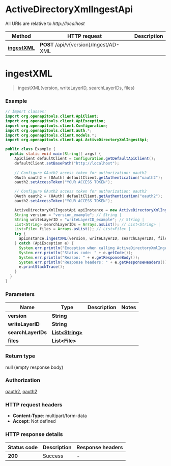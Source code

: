 # ActiveDirectoryXmlIngestApi

All URIs are relative to *http://localhost*

| Method | HTTP request | Description |
|------------- | ------------- | -------------|
| [**ingestXML**](ActiveDirectoryXmlIngestApi.md#ingestXML) | **POST** /api/v{version}/Ingest/AD-XML |  |


<a name="ingestXML"></a>
# **ingestXML**
> ingestXML(version, writeLayerID, searchLayerIDs, files)



### Example
```java
// Import classes:
import org.openapitools.client.ApiClient;
import org.openapitools.client.ApiException;
import org.openapitools.client.Configuration;
import org.openapitools.client.auth.*;
import org.openapitools.client.models.*;
import org.openapitools.client.api.ActiveDirectoryXmlIngestApi;

public class Example {
  public static void main(String[] args) {
    ApiClient defaultClient = Configuration.getDefaultApiClient();
    defaultClient.setBasePath("http://localhost");
    
    // Configure OAuth2 access token for authorization: oauth2
    OAuth oauth2 = (OAuth) defaultClient.getAuthentication("oauth2");
    oauth2.setAccessToken("YOUR ACCESS TOKEN");

    // Configure OAuth2 access token for authorization: oauth2
    OAuth oauth2 = (OAuth) defaultClient.getAuthentication("oauth2");
    oauth2.setAccessToken("YOUR ACCESS TOKEN");

    ActiveDirectoryXmlIngestApi apiInstance = new ActiveDirectoryXmlIngestApi(defaultClient);
    String version = "version_example"; // String | 
    String writeLayerID = "writeLayerID_example"; // String | 
    List<String> searchLayerIDs = Arrays.asList(); // List<String> | 
    List<File> files = Arrays.asList(); // List<File> | 
    try {
      apiInstance.ingestXML(version, writeLayerID, searchLayerIDs, files);
    } catch (ApiException e) {
      System.err.println("Exception when calling ActiveDirectoryXmlIngestApi#ingestXML");
      System.err.println("Status code: " + e.getCode());
      System.err.println("Reason: " + e.getResponseBody());
      System.err.println("Response headers: " + e.getResponseHeaders());
      e.printStackTrace();
    }
  }
}
```

### Parameters

| Name | Type | Description  | Notes |
|------------- | ------------- | ------------- | -------------|
| **version** | **String**|  | |
| **writeLayerID** | **String**|  | |
| **searchLayerIDs** | [**List&lt;String&gt;**](String.md)|  | |
| **files** | **List&lt;File&gt;**|  | |

### Return type

null (empty response body)

### Authorization

[oauth2](../README.md#oauth2), [oauth2](../README.md#oauth2)

### HTTP request headers

 - **Content-Type**: multipart/form-data
 - **Accept**: Not defined

### HTTP response details
| Status code | Description | Response headers |
|-------------|-------------|------------------|
| **200** | Success |  -  |

